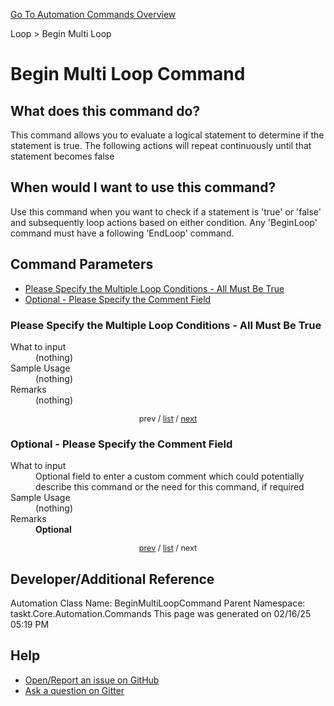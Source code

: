 <!--TITLE: Begin Multi Loop Command -->
<!-- SUBTITLE: a command in the Loop group. -->
[Go To Automation Commands Overview](/automation-commands.md)


Loop &gt; Begin Multi Loop


# Begin Multi Loop Command


## What does this command do?
This command allows you to evaluate a logical statement to determine if the statement is true. The following actions will repeat continuously until that statement becomes false


## When would I want to use this command?
Use this command when you want to check if a statement is 'true' or 'false' and subsequently loop actions based on either condition. Any 'BeginLoop' command must have a following 'EndLoop' command.


<a id="param_list"></a>
## Command Parameters
- [Please Specify the Multiple Loop Conditions - All Must Be True](#param_0)
- [Optional - Please Specify the Comment Field](#param_1)


<a id="param_0"></a>
### Please Specify the Multiple Loop Conditions - All Must Be True


<dl>
<dt>What to input</dt><dd>(nothing)</dd>
<dt>Sample Usage</dt><dd>(nothing)</dd>
<dt>Remarks</dt><dd>(nothing)</dd>
</dl>




<div style="font-size: 90%; text-align: center">


prev / [list](#param_list) / [next](#param_1)


</div>


<a id="param_1"></a>
### Optional - Please Specify the Comment Field


<dl>
<dt>What to input</dt><dd>Optional field to enter a custom comment which could potentially describe this command or the need for this command, if required</dd>
<dt>Sample Usage</dt><dd>(nothing)</dd>
<dt>Remarks</dt><dd><strong>Optional</strong><br></dd>
</dl>




<div style="font-size: 90%; text-align: center">


[prev](#param_1) / [list](#param_list) / next


</div>


## Developer/Additional Reference
Automation Class Name: BeginMultiLoopCommand
Parent Namespace: taskt.Core.Automation.Commands
This page was generated on 02/16/25 05:19 PM


## Help
- [Open/Report an issue on GitHub](https://github.com/rcktrncn/taskt/issues/new)
- [Ask a question on Gitter](https://gitter.im/taskt-rpa/Lobby)
